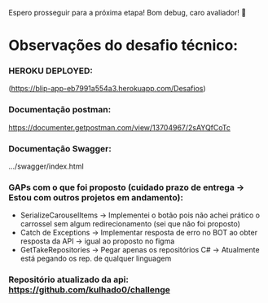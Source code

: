 Espero prosseguir para a próxima etapa! Bom debug, caro avaliador! 💙

# Observações do desafio técnico:

### HEROKU DEPLOYED:
(https://blip-app-eb7991a554a3.herokuapp.com/Desafios)

### Documentação postman:
https://documenter.getpostman.com/view/13704967/2sAYQfCoTc

### Documentação Swagger:
.../swagger/index.html

### GAPs com o que foi proposto (cuidado prazo de entrega -> Estou com outros projetos em andamento):
- SerializeCarouselItems -> Implementei o botão pois não achei prático o carrossel sem algum redirecionamento (sei que não foi proposto)
- Catch de Exceptions -> Implementar resposta de erro no BOT ao obter resposta da API -> igual ao proposto no figma
- GetTakeRepositories -> Pegar apenas os repositórios C# -> Atualmente está pegando os rep. de qualquer linguagem


### Repositório atualizado da api: https://github.com/kulhado0/challenge
